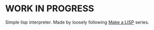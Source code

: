 # WORK IN PROGRESS

Simple lisp interpreter. 
Made by loosely following [Make a LISP](https://github.com/kanaka/mal) series. 




